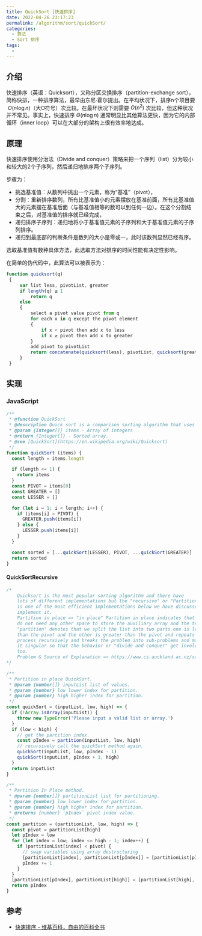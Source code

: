 ```yaml
---
title: QuickSort [快速排序]
date: 2022-04-26 23:17:23
permalink: /algorithm/sort/quickSort/
categories:
  - 算法
  - Sort 排序
tags:
  - 
---
```


## 介绍

快速排序（英语：Quicksort），又称分区交换排序（partition-exchange sort），简称快排，一种排序算法，最早由东尼·霍尔提出。在平均状况下，排序n个项目要 ${\displaystyle \ O(n\log n)}$（大O符号）次比较。在最坏状况下则需要 ${\displaystyle O(n^{2})}$ 次比较，但这种状况并不常见。事实上，快速排序 ${\displaystyle \Theta (n\log n)}$ 通常明显比其他算法更快，因为它的内部循环（inner loop）可以在大部分的架构上很有效率地达成。

## 原理

快速排序使用分治法（Divide and conquer）策略来把一个序列（list）分为较小和较大的2个子序列，然后递归地排序两个子序列。

步骤为：

- 挑选基准值：从数列中挑出一个元素，称为“基准”（pivot），
- 分割：重新排序数列，所有比基准值小的元素摆放在基准前面，所有比基准值大的元素摆在基准后面（与基准值相等的数可以到任何一边）。在这个分割结束之后，对基准值的排序就已经完成，
- 递归排序子序列：递归地将小于基准值元素的子序列和大于基准值元素的子序列排序。
- 递归到最底部的判断条件是数列的大小是零或一，此时该数列显然已经有序。

选取基准值有数种具体方法，此选取方法对排序的时间性能有决定性影响。

在简单的伪代码中，此算法可以被表示为：

```js
function quicksort(q)
 {
     var list less, pivotList, greater
     if length(q) ≤ 1 
         return q
     else 
     {
         select a pivot value pivot from q
         for each x in q except the pivot element
         {
             if x < pivot then add x to less
             if x ≥ pivot then add x to greater
         }
         add pivot to pivotList
         return concatenate(quicksort(less), pivotList, quicksort(greater))
     }
 }
 ```

## 实现

### JavaScript

```js
/**
 * @function QuickSort
 * @description Quick sort is a comparison sorting algorithm that uses a divide and conquer strategy.
 * @param {Integer[]} items - Array of integers
 * @return {Integer[]} - Sorted array.
 * @see [QuickSort](https://en.wikipedia.org/wiki/Quicksort)
 */
function quickSort (items) {
  const length = items.length

  if (length <= 1) {
    return items
  }
  const PIVOT = items[0]
  const GREATER = []
  const LESSER = []

  for (let i = 1; i < length; i++) {
    if (items[i] > PIVOT) {
      GREATER.push(items[i])
    } else {
      LESSER.push(items[i])
    }
  }

  const sorted = [...quickSort(LESSER), PIVOT, ...quickSort(GREATER)]
  return sorted
}
```

#### QuickSortRecursive

```js
/*
    Quicksort is the most popular sorting algorithm and there have
    lots of different implementations but the "recursive" or "Partition in place"
    is one of the most efficient implementations below we have discussed how to
    implement it.
    Partition in place => "in place" Partition in place indicates that we
    do not need any other space to store the auxiliary array and the term
    "partition" denotes that we split the list into two parts one is less
    than the pivot and the other is greater than the pivot and repeats this
    process recursively and breaks the problem into sub-problems and makes
    it singular so that the behavior or "divide and conquer" get involved
    too.
    Problem & Source of Explanation => https://www.cs.auckland.ac.nz/software/AlgAnim/qsort1a.html
*/

/**
 * Partition in place QuickSort.
 * @param {number[]} inputList list of values.
 * @param {number} low lower index for partition.
 * @param {number} high higher index for partition.
 */
const quickSort = (inputList, low, high) => {
  if (!Array.isArray(inputList)) {
    throw new TypeError('Please input a valid list or array.')
  }
  if (low < high) {
    // get the partition index.
    const pIndex = partition(inputList, low, high)
    // recursively call the quickSort method again.
    quickSort(inputList, low, pIndex - 1)
    quickSort(inputList, pIndex + 1, high)
  }
  return inputList
}

/**
 * Partition In Place method.
 * @param {number[]} partitionList list for partitioning.
 * @param {number} low lower index for partition.
 * @param {number} high higher index for partition.
 * @returns {number} `pIndex` pivot index value.
 */
const partition = (partitionList, low, high) => {
  const pivot = partitionList[high]
  let pIndex = low
  for (let index = low; index <= high - 1; index++) {
    if (partitionList[index] < pivot) {
      // swap variables using array destructuring
      [partitionList[index], partitionList[pIndex]] = [partitionList[pIndex], partitionList[index]]
      pIndex += 1
    }
  }
  [partitionList[pIndex], partitionList[high]] = [partitionList[high], partitionList[pIndex]]
  return pIndex
}
```

## 参考

- [快速排序 - 维基百科，自由的百科全书](https://zh.wikipedia.org/wiki/%E5%BF%AB%E9%80%9F%E6%8E%92%E5%BA%8F)